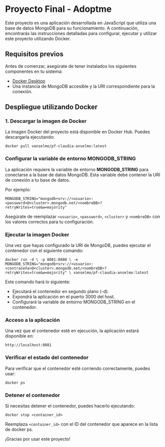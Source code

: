 # Proyecto Final - Adoptme 

Este proyecto es una aplicación desarrollada en JavaScript que utiliza una base de datos MongoDB para su funcionamiento. A continuación, encontrarás las instrucciones detalladas para configurar, ejecutar y utilizar este proyecto utilizando Docker.

## Requisitos previos

Antes de comenzar, asegúrate de tener instalados los siguientes componentes en tu sistema:

- [Docker Desktop](https://www.docker.com/get-started)
- Una instancia de MongoDB accesible y la URI correspondiente para la conexión.

## Despliegue utilizando Docker

### 1. Descargar la imagen de Docker

La imagen Docker del proyecto está disponible en Docker Hub. Puedes descargarla ejecutando:

`
docker pull vanselmo/pf-claudia-anselmo:latest
`

### Configurar la variable de entorno MONGODB_STRING

La aplicación requiere la variable de entorno **MONGODB_STRING** para conectarse a la base de datos MongoDB. Esta variable debe contener la URI de conexión a tu base de datos.

Por ejemplo:

`MONGODB_STRING="mongodb+srv://<usuario>:<password>@<cluster>.mongodb.net/<nombreDB>?retryWrites=true&w=majority"`

Asegúrate de reemplazar `<usuario>`, `<password>`, `<cluster>` y `<nombreDB>` con los valores correctos para tu configuración.

### Ejecutar la imagen Docker

Una vez que hayas configurado la URI de MongoDB, puedes ejecutar el contenedor con el siguiente comando:

`
docker run -d \
  -p 8081:8080 \
  -e MONGODB_STRING="mongodb+srv://<usuario>:<contraseña>@<cluster>.mongodb.net/<nombreDB>?retryWrites=true&w=majority" \
  vanselmo/pf-claudia-anselmo:latest
`

Este comando hará lo siguiente:

- Ejecutará el contenedor en segundo plano (-d).
- Expondrá la aplicación en el puerto 3000 del host.
- Configurará la variable de entorno MONGODB_STRING en el contenedor.

### Acceso a la aplicación
Una vez que el contenedor esté en ejecución, la aplicación estará disponible en:

`
http://localhost:8081
`

### Verificar el estado del contenedor

Para verificar que el contenedor esté corriendo correctamente, puedes usar:

`
docker ps
`
### Detener el contenedor

Si necesitas detener el contenedor, puedes hacerlo ejecutando:

`docker stop <container_id>`

Reemplaza `<container_id>` con el ID del contenedor que aparece en la lista de docker ps.

¡Gracias por usar este proyecto!